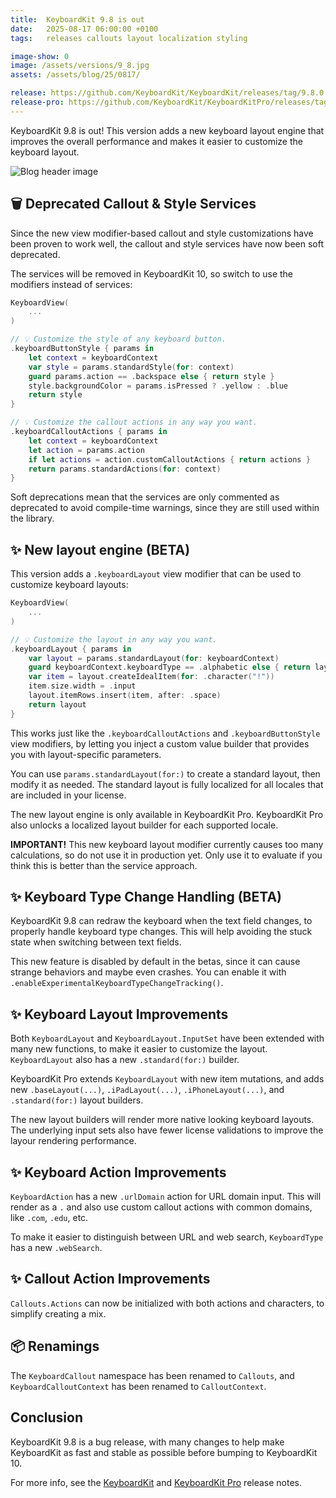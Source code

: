```yaml
---
title:  KeyboardKit 9.8 is out
date:   2025-08-17 06:00:00 +0100
tags:   releases callouts layout localization styling

image-show: 0
image: /assets/versions/9_8.jpg
assets: /assets/blog/25/0817/

release: https://github.com/KeyboardKit/KeyboardKit/releases/tag/9.8.0
release-pro: https://github.com/KeyboardKit/KeyboardKitPro/releases/tag/9.8.0
---
```


KeyboardKit 9.8 is out! This version adds a new keyboard layout engine that improves the overall performance and makes it easier to customize the keyboard layout.

![Blog header image]({{page.image}})


## 🗑️ Deprecated Callout & Style Services

Since the new view modifier-based callout and style customizations have been proven to work well, the callout and style services have now been soft deprecated.

The services will be removed in KeyboardKit 10, so switch to use the modifiers instead of services:

```swift
KeyboardView(
    ...
)

// 💡 Customize the style of any keyboard button.
.keyboardButtonStyle { params in
    let context = keyboardContext
    var style = params.standardStyle(for: context)
    guard params.action == .backspace else { return style }
    style.backgroundColor = params.isPressed ? .yellow : .blue
    return style
}

// 💡 Customize the callout actions in any way you want.
.keyboardCalloutActions { params in
    let context = keyboardContext
    let action = params.action
    if let actions = action.customCalloutActions { return actions }
    return params.standardActions(for: context)
}
```

Soft deprecations mean that the services are only commented as deprecated to avoid compile-time warnings, since they are still used within the library.


## ✨ New layout engine (BETA)

This version adds a `.keyboardLayout` view modifier that can be used to customize keyboard layouts:

```swift
KeyboardView(
    ...
)

// 💡 Customize the layout in any way you want.
.keyboardLayout { params in
    var layout = params.standardLayout(for: keyboardContext)
    guard keyboardContext.keyboardType == .alphabetic else { return layout }
    var item = layout.createIdealItem(for: .character("!"))
    item.size.width = .input
    layout.itemRows.insert(item, after: .space)
    return layout
}
```

This works just like the `.keyboardCalloutActions` and `.keyboardButtonStyle` view modifiers, by letting you inject a custom value builder that provides you with layout-specific parameters.

You can use `params.standardLayout(for:)` to create a standard layout, then modify it as needed. The standard layout is fully localized for all locales that are included in your license.

The new layout engine is only available in KeyboardKit Pro. KeyboardKit Pro also unlocks a localized layout builder for each supported locale.

**IMPORTANT!** This new keyboard layout modifier currently causes too many calculations, so do not use it in production yet. Only use it to evaluate if you think this is better than the service approach.


## ✨ Keyboard Type Change Handling (BETA)

KeyboardKit 9.8 can redraw the keyboard when the text field changes, to properly handle keyboard type changes. This will help avoiding the stuck state when switching between text fields.

This new feature is disabled by default in the betas, since it can cause strange behaviors and maybe even crashes. You can enable it with `.enableExperimentalKeyboardTypeChangeTracking()`.


## ✨ Keyboard Layout Improvements

Both `KeyboardLayout` and `KeyboardLayout.InputSet` have been extended with many new functions, to make it easier to customize the layout. `KeyboardLayout` also has a new `.standard(for:)` builder.

KeyboardKit Pro extends `KeyboardLayout` with new item mutations, and adds new `.baseLayout(...)`, `.iPadLayout(...)`, `.iPhoneLayout(...)`, and `.standard(for:)` layout builders.

The new layout builders will render more native looking keyboard layouts. The underlying input sets also have fewer license validations to improve the layour rendering performance.


## ✨ Keyboard Action Improvements

`KeyboardAction` has a new `.urlDomain` action for URL domain input. This will render as a `.` and also use custom callout actions with common domains, like `.com`, `.edu`, etc.

To make it easier to distinguish between URL and web search, `KeyboardType` has a new `.webSearch`.


## ✨ Callout Action Improvements

`Callouts.Actions` can now be initialized with both actions and characters, to simplify creating a mix.


## 📦 Renamings

The `KeyboardCallout` namespace has been renamed to `Callouts`, and `KeyboardCalloutContext` has been renamed to `CalloutContext`.


## Conclusion

KeyboardKit 9.8 is a bug release, with many changes to help make KeyboardKit as fast and stable as possible before bumping to KeyboardKit 10.

For more info, see the [KeyboardKit]({{page.release}}) and [KeyboardKit Pro]({{page.release-pro}}) release notes. 